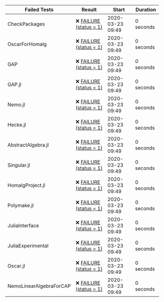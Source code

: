 | Failed Tests | Result | Start | Duration |
|--------------|--------|-------|----------|
| CheckPackages | ❌ [FAILURE (status = 1)](https://oscarci.mathematik.uni-kl.de/job/oscar/8296/artifact/logs/build-8296/CheckPackages.log) | 2020-03-23 09:49 | 0 seconds |
| OscarForHomalg | ❌ [FAILURE (status = 1)](https://oscarci.mathematik.uni-kl.de/job/oscar/8296/artifact/logs/build-8296/OscarForHomalg.log) | 2020-03-23 09:49 | 0 seconds |
| GAP | ❌ [FAILURE (status = 1)](https://oscarci.mathematik.uni-kl.de/job/oscar/8296/artifact/logs/build-8296/GAP.log) | 2020-03-23 09:49 | 0 seconds |
| GAP.jl | ❌ [FAILURE (status = 1)](https://oscarci.mathematik.uni-kl.de/job/oscar/8296/artifact/logs/build-8296/GAP.jl.log) | 2020-03-23 09:49 | 0 seconds |
| Nemo.jl | ❌ [FAILURE (status = 1)](https://oscarci.mathematik.uni-kl.de/job/oscar/8296/artifact/logs/build-8296/Nemo.jl.log) | 2020-03-23 09:49 | 0 seconds |
| Hecke.jl | ❌ [FAILURE (status = 1)](https://oscarci.mathematik.uni-kl.de/job/oscar/8296/artifact/logs/build-8296/Hecke.jl.log) | 2020-03-23 09:49 | 0 seconds |
| AbstractAlgebra.jl | ❌ [FAILURE (status = 1)](https://oscarci.mathematik.uni-kl.de/job/oscar/8296/artifact/logs/build-8296/AbstractAlgebra.jl.log) | 2020-03-23 09:49 | 0 seconds |
| Singular.jl | ❌ [FAILURE (status = 1)](https://oscarci.mathematik.uni-kl.de/job/oscar/8296/artifact/logs/build-8296/Singular.jl.log) | 2020-03-23 09:49 | 0 seconds |
| HomalgProject.jl | ❌ [FAILURE (status = 1)](https://oscarci.mathematik.uni-kl.de/job/oscar/8296/artifact/logs/build-8296/HomalgProject.jl.log) | 2020-03-23 09:49 | 0 seconds |
| Polymake.jl | ❌ [FAILURE (status = 1)](https://oscarci.mathematik.uni-kl.de/job/oscar/8296/artifact/logs/build-8296/Polymake.jl.log) | 2020-03-23 09:49 | 0 seconds |
| JuliaInterface | ❌ [FAILURE (status = 1)](https://oscarci.mathematik.uni-kl.de/job/oscar/8296/artifact/logs/build-8296/JuliaInterface.log) | 2020-03-23 09:49 | 0 seconds |
| JuliaExperimental | ❌ [FAILURE (status = 1)](https://oscarci.mathematik.uni-kl.de/job/oscar/8296/artifact/logs/build-8296/JuliaExperimental.log) | 2020-03-23 09:49 | 0 seconds |
| Oscar.jl | ❌ [FAILURE (status = 1)](https://oscarci.mathematik.uni-kl.de/job/oscar/8296/artifact/logs/build-8296/Oscar.jl.log) | 2020-03-23 09:49 | 0 seconds |
| NemoLinearAlgebraForCAP | ❌ [FAILURE (status = 1)](https://oscarci.mathematik.uni-kl.de/job/oscar/8296/artifact/logs/build-8296/NemoLinearAlgebraForCAP.log) | 2020-03-23 09:49 | 0 seconds |

